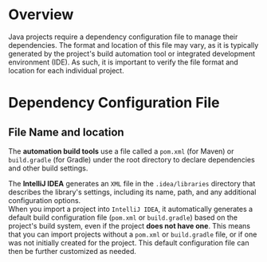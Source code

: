 # Overview
Java projects require a dependency configuration file to manage their dependencies. The format and location of this file may vary, as it is typically generated by the project's build automation tool or integrated development environment (IDE). As such, it is important to verify the file format and location for each individual project.

# Dependency Configuration File
## File Name and location
The **automation build tools** use a file called a `pom.xml` (for Maven) or `build.gradle` (for Gradle) under the root directory to declare dependencies and other build settings.  

The **IntelliJ IDEA** generates an `XML` file in the `.idea/libraries` directory that describes the library's settings, including its name, path, and any additional configuration options.  
When you import a project into `IntelliJ IDEA`, it automatically generates a default build configuration file (`pom.xml` or `build.gradle`) based on the project's build system, even if the project **does not have one**. This means that you can import projects without a `pom.xml` or `build.gradle` file, or if one was not initially created for the project. This default configuration file can then be further customized as needed.